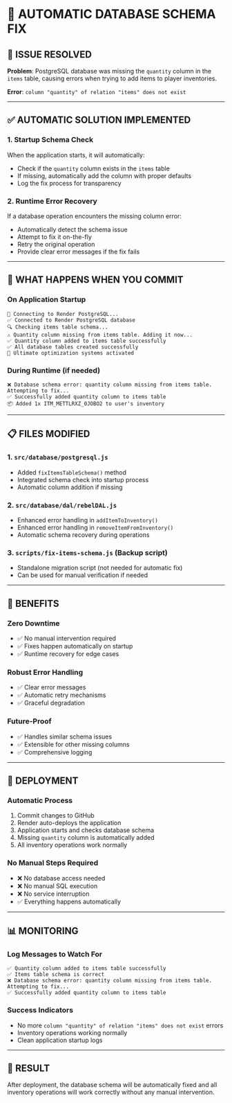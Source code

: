 # 🔧 **AUTOMATIC DATABASE SCHEMA FIX**

## 🚨 **ISSUE RESOLVED**

**Problem**: PostgreSQL database was missing the `quantity` column in the `items` table, causing errors when trying to add items to player inventories.

**Error**: `column "quantity" of relation "items" does not exist`

---

## ✅ **AUTOMATIC SOLUTION IMPLEMENTED**

### **1. Startup Schema Check**
When the application starts, it will automatically:
- Check if the `quantity` column exists in the `items` table
- If missing, automatically add the column with proper defaults
- Log the fix process for transparency

### **2. Runtime Error Recovery**
If a database operation encounters the missing column error:
- Automatically detect the schema issue
- Attempt to fix it on-the-fly
- Retry the original operation
- Provide clear error messages if the fix fails

---

## 🔄 **WHAT HAPPENS WHEN YOU COMMIT**

### **On Application Startup**
```
🔌 Connecting to Render PostgreSQL...
✅ Connected to Render PostgreSQL database
🔍 Checking items table schema...
⚠️ Quantity column missing from items table. Adding it now...
✅ Quantity column added to items table successfully
✅ All database tables created successfully
🚀 Ultimate optimization systems activated
```

### **During Runtime (if needed)**
```
❌ Database schema error: quantity column missing from items table. Attempting to fix...
✅ Successfully added quantity column to items table
📦 Added 1x ITM_METTLRXZ_0JOBO2 to user's inventory
```

---

## 📋 **FILES MODIFIED**

### **1. `src/database/postgresql.js`**
- Added `fixItemsTableSchema()` method
- Integrated schema check into startup process
- Automatic column addition if missing

### **2. `src/database/dal/rebelDAL.js`**
- Enhanced error handling in `addItemToInventory()`
- Enhanced error handling in `removeItemFromInventory()`
- Automatic schema recovery during operations

### **3. `scripts/fix-items-schema.js`** (Backup script)
- Standalone migration script (not needed for automatic fix)
- Can be used for manual verification if needed

---

## 🎯 **BENEFITS**

### **Zero Downtime**
- ✅ No manual intervention required
- ✅ Fixes happen automatically on startup
- ✅ Runtime recovery for edge cases

### **Robust Error Handling**
- ✅ Clear error messages
- ✅ Automatic retry mechanisms
- ✅ Graceful degradation

### **Future-Proof**
- ✅ Handles similar schema issues
- ✅ Extensible for other missing columns
- ✅ Comprehensive logging

---

## 🚀 **DEPLOYMENT**

### **Automatic Process**
1. Commit changes to GitHub
2. Render auto-deploys the application
3. Application starts and checks database schema
4. Missing `quantity` column is automatically added
5. All inventory operations work normally

### **No Manual Steps Required**
- ❌ No database access needed
- ❌ No manual SQL execution
- ❌ No service interruption
- ✅ Everything happens automatically

---

## 📊 **MONITORING**

### **Log Messages to Watch For**
```
✅ Quantity column added to items table successfully
✅ Items table schema is correct
❌ Database schema error: quantity column missing from items table. Attempting to fix...
✅ Successfully added quantity column to items table
```

### **Success Indicators**
- No more `column "quantity" of relation "items" does not exist` errors
- Inventory operations working normally
- Clean application startup logs

---

## 🎉 **RESULT**

After deployment, the database schema will be automatically fixed and all inventory operations will work correctly without any manual intervention.
